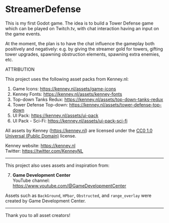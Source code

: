 # StreamerDefense
This is my first Godot game. The idea is to build a Tower Defense game which can be played on Twitch.tv, with chat interaction having an input on the game events.

At the moment, the plan is to have the chat influence the gameplay both positively and negatively: e.g. by giving the streamer gold for towers, gifting tower upgrades, spawning obstruction elements, spawning extra enemies, etc.


ATTRIBUTION

This project uses the following asset packs from Kenney.nl:

1. Game Icons: https://kenney.nl/assets/game-icons
2. Kenney Fonts: https://kenney.nl/assets/kenney-fonts
3. Top-down Tanks Redux: https://kenney.nl/assets/top-down-tanks-redux
4. Tower Defense Top-down: https://kenney.nl/assets/tower-defense-top-down
5. UI Pack: https://kenney.nl/assets/ui-pack
6. UI Pack - Sci-Fi: https://kenney.nl/assets/ui-pack-sci-fi

All assets by Kenney (https://kenney.nl) are licensed under the [CC0 1.0 Universal (Public Domain)](https://creativecommons.org/publicdomain/zero/1.0/) license.

Kenney website: https://kenney.nl  
Twitter: https://twitter.com/KenneyNL

---

This project also uses assets and inspiration from:

7. **Game Development Center**  
   YouTube channel: https://www.youtube.com/@GameDevelopmentCenter

Assets such as `BackGround`, `HPbar`, `Obstructed`, and `range_overlay` were created by Game Development Center.

---

Thank you to all asset creators!
